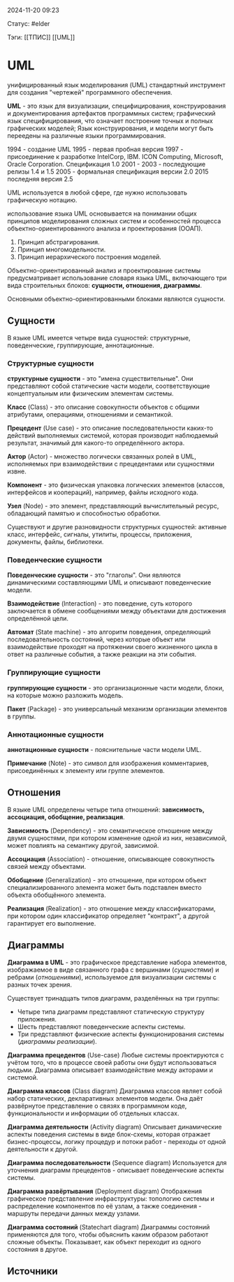 2024-11-20 09:23

Статус: #elder

Тэги: [[ТПИС]] [[UML]]
# UML
унифицированный язык моделирования (UML)
стандартный инструмент для создания "чертежей" программного обеспечения.

**UML** - это язык для визуализации, специфицирования, конструирования и документирования артефактов программных систем; графический язык специфицирования, что означает построение точных и полных графических моделей; Язык конструирования, и модели могут быть переедены на различные языки программирования.

1994 - создание UML
1995  - первая пробная версия
1997 - присоединение к разработке IntelCorp, IBM. ICON Computing, Microsoft, Oracle Corporation. Спецификация  1.0
2001 - 2003 - последующие релизы 1.4 и 1.5
2005 - формальная спецификация версии 2.0
2015 последняя версия 2.5

UML используется в любой сфере, где нужно использовать графическую нотацию.

использование языка UML основывается на понимании общих принципов моделирования сложных систем и особенностей процесса объектно-ориентированного анализа и проектирования (ООАП).
1. Принцип абстрагирования.
2. Принцип многомодельности.
3. Принцип иерархического построения моделей.

Объектно-ориентированный анализ и проектирование системы предусматривает использование словаря языка UML, включающего три вида строительных блоков:
**сущности, отношения, диаграммы**.

Основными объектно-ориентированными блоками являются сущности.

## Сущности
В языке UML имеется четыре вида сущностей: структурные, поведенческие, группирующие, аннотационные.

### Структурные сущности
**структурные сущности** - это "имена существительные". Они представляют собой статические части модели, соответствующие концептуальным или физическим элементам системы.

**Класс** (Class) - это описание совокупности объектов с общими атрибутами, операциями, отношениями и семантикой.

**Прецедент** (Use case) - это описание последовательности  каких-то действий выполняемых системой, которая производит наблюдаемый результат, значимый для какого-то определённого актора.

**Актор** (Actor) - множество логически связанных ролей в UML, исполняемых при взаимодействии с прецедентами или сущностями извне.

**Компонент** - это физическая упаковка логических элементов (классов, интерфейсов и коопераций), например, файлы исходного кода.

**Узел** (Node) - это элемент, представляющий вычислительный ресурс, обладающий памятью и способностью обработки.

Существуют и другие разновидности структурных сущностей: активные класс, интерфейс, сигналы, утилиты, процессы, приложения, документы, файлы, библиотеки.

### Поведенческие сущности
**Поведенческие сущности** - это "глаголы". Они являются динамическими составляющими UML и описывают поведенческие модели.

**Взаимодействие** (Interaction) - это поведение, суть которого заключается в обмене сообщениями между объектами для достижения определённой цели.

**Автомат** (State machine) - это алгоритм поведения, определяющий последовательность состояний, через которые объект или взаимодействие проходят на протяжении своего жизненного цикла в ответ на различные события, а также реакции на эти события.

### Группирующие сущности
**группирующие сущности** - это организационные части модели, блоки, на которые можно разложить модель.

**Пакет** (Package) - это универсальный механизм организации элементов в группы.

### Аннотационные сущности
**аннотационные сущности** - пояснительные части модели UML.

**Примечание** (Note) - это символ для изображения комментариев, присоединённых к элементу или группе элементов.

## Отношения
В языке UML определены четыре типа отношений: **зависимость, ассоциация, обобщение, реализация**.

**Зависимость** (Dependency) - это семантическое отношение между двумя сущностями, при котором изменение одной из них, независимой, может повлиять на семантику другой, зависимой.

**Ассоциация** (Association) - отношение, описывающее совокупность связей между объектами.

**Обобщение** (Generalization) - это отношение, при котором объект специализированного элемента может быть подставлен вместо объекта обобщённого элемента.

**Реализация** (Realization) - это отношение между классификаторами, при котором один классификатор определяет "контракт", а другой гарантирует его выполнение.

## Диаграммы
**Диаграмма в UML** - это графическое представление набора элементов, изображаемое в виде связанного графа с вершинами (*сущностями*) и ребрами (*отношениями*), используемое для визуализации системы с разных точек зрения.

Существует тринадцать типов диаграмм, разделённых на три группы:
- Четыре типа диаграмм представляют статическую структуру приложения.
- Шесть представляют поведенческие аспекты системы.
- Три представляют физические аспекты функционирования системы (*диаграммы реализации*).

**Диаграмма прецедентов** (Use-case)
Любые системы проектируются с учётом того, что в процессе своей работы они будут использоваться людьми. Диаграмма описывает взаимодействие между акторами и системой.

**Диаграмма классов** (Class diagram)
Диаграмма классов являет собой набор статических, декларативных элементов модели. Она даёт развёрнутое представление о связях в программном коде, функциональности и информации об отдельных классах.

**Диаграмма деятельности** (Activity diagram)
Описывает динамические аспекты поведения системы в виде блок-схемы, которая отражает бизнес-процессы, логику процедур и потоки работ - переходы от одной деятельности к другой.

**Диаграмма последовательности** (Sequence diagram)
Используется для уточнения диаграмм прецедентов - описывает поведенческие аспекты системы.

**Диаграмма развёртывания** (Deployment diagram)
Отображения графическое представление инфраструктуры: топологию системы и распределение компонентов по её узлам, а также соединения  - маршруты передачи данных между узлами.

**Диаграмма состояний** (Statechart diagram)
Диаграммы состояний применяются для того, чтобы объяснить каким образом работают сложные объекты. Показывает, как объект переходит из одного состояния в другое.

## Источники
